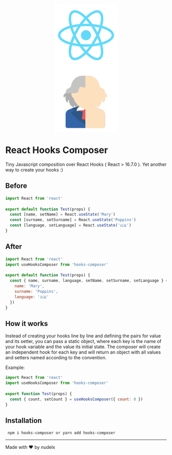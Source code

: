 
<img width="200px" height="200px" style="max-width: 100%; margin-right: auto;  margin-left: auto; display: block;" src="https://raw.githubusercontent.com/nudelx/react-hooks-composer/master/img/logo.png" >
<img width="200px" height="200px" style="max-width: 100%; margin-right: auto;  margin-left: auto; display: block;" src="https://raw.githubusercontent.com/nudelx/react-hooks-composer/master/img/img.png" >

# React Hooks Composer

Tiny Javascript composition over React Hooks ( React > 16.7.0 ).
Yet another way to create your hooks :)


## Before

```js
import React from 'react'

export default function Test(props) {
  const [name, setName] = React.useState('Mary')
  const [surname, setSurname] = React.useState('Poppins')
  const [language, setLanguage] = React.useState('🇬🇧')
}
```

## After

```js
import React from 'react'
import useHooksComposer from 'hooks-composer'

export default function Test(props) {
  const { name, surname, language, setName, setSurname, setLanguage } = useHooksComposer({
    name: 'Mary',
    surname: 'Poppins',
    language: '🇬🇧'
  })
}
```

## How it works

Instead of creating your hooks line by line and defining the pairs for value and its setter, you can pass a static object, where each key is the name of your hook variable and the value its initial state. The composer will create an independent hook for each key and will return an object with all values and setters named according to the convention.

Example:

```js
import React from 'react'
import useHooksComposer from 'hooks-composer'

export function Test(props) {
  const { count, setCount } = useHooksComposer({ count: 0 })
}
```

## Installation
```
 npm i hooks-composer or yarn add hooks-composer
```
---

Made with ♥ by nudelx
